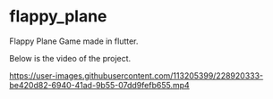 # flappy_plane

Flappy Plane Game made in flutter.

Below is the video of the project.

https://user-images.githubusercontent.com/113205399/228920333-be420d82-6940-41ad-9b55-07dd9fefb655.mp4

